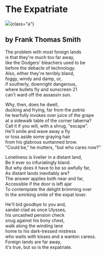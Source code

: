 # The Expatriate

![](expatriate-image.jpg){class="a"}

## by Frank Thomas Smith

The problem with most foreign lands\
is that they\'re much too far away,\
like the Dodgers\' bleachers used to be\
before the debacle of technology.\
Also, either they\'re terribly bland,\
foggy, windy and damp, or,\
if southerly, downright dangerous,\
where bullets fly and sunscreen 21\
can\'t ward off the assassin sun.

Why, then, does he dwell,\
ducking and frying, far from the *patria*\
he tearfully invokes over juice of the grape\
at a sidewalk table of the corner taberna?\
Call it if you will, with a shrug, \"escape\".\
He\'ll smile and wave away a fly\
or toss aside some graying hair\
from his glabrous suntanned brow.\
\"Could be,\" he mutters, \"but who cares now?\"

Loneliness is livelier in a distant land,\
Be it ever so infuriatingly bland.\
But why does it have to be so awfully far,\
As distant lands inevitably are?\
The answer applies both near and far,\
Accessible if the door is left ajar\
To contemplate the delight brimming over\
In the smirking smile of the expat lover.

He\'ll bid goodbye to you and,\
sandal-clad as once Ulysses,\
his uncashed pension check\
snug against his bony chest,\
walk along the winding lane\
home to his dark-tressed mistress\
who waits with kisses and a wanton caress.\
Foreign lands are far away,\
it\'s true, but so is the expatriate.
